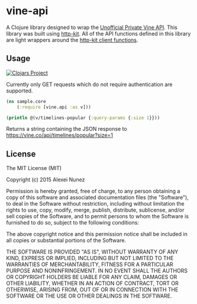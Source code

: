 # vine-api

A Clojure library designed to wrap the [Unofficial Private Vine API](https://github.com/VineAPI/VineAPI/blob/master/endpoints.md). This library was built using [http-kit](https://github.com/http-kit/http-kit). All of the API functions defined in this library are light wrappers around the [http-kit client functions](http://www.http-kit.org/client.html).

## Usage

[![Clojars Project](http://clojars.org/vine-api/latest-version.svg)](http://clojars.org/vine-api)

Currently only GET requests which do not require authentication are supported.

``` clojure
(ns sample.core
    (:require [vine.api :as v]))

(println @(v/timelines-popular {:query-params {:size 1}}))
```

Returns a string containing the JSON response to https://vine.co/api/timelines/popular?size=1

## License

The MIT License (MIT)

Copyright (c) 2015 Alexei Nunez

Permission is hereby granted, free of charge, to any person obtaining a copy
of this software and associated documentation files (the "Software"), to deal
in the Software without restriction, including without limitation the rights
to use, copy, modify, merge, publish, distribute, sublicense, and/or sell
copies of the Software, and to permit persons to whom the Software is
furnished to do so, subject to the following conditions:

The above copyright notice and this permission notice shall be included in
all copies or substantial portions of the Software.

THE SOFTWARE IS PROVIDED "AS IS", WITHOUT WARRANTY OF ANY KIND, EXPRESS OR
IMPLIED, INCLUDING BUT NOT LIMITED TO THE WARRANTIES OF MERCHANTABILITY,
FITNESS FOR A PARTICULAR PURPOSE AND NONINFRINGEMENT. IN NO EVENT SHALL THE
AUTHORS OR COPYRIGHT HOLDERS BE LIABLE FOR ANY CLAIM, DAMAGES OR OTHER
LIABILITY, WHETHER IN AN ACTION OF CONTRACT, TORT OR OTHERWISE, ARISING FROM,
OUT OF OR IN CONNECTION WITH THE SOFTWARE OR THE USE OR OTHER DEALINGS IN
THE SOFTWARE.
